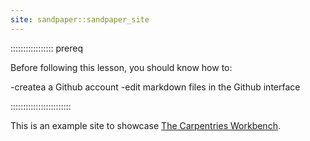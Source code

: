 ```yaml
---
site: sandpaper::sandpaper_site
---
```


::::::::::::::::: prereq

Before following this lesson, you should know how to: 

-createa a Github account
-edit markdown files in the Github interface

::::::::::::::::::::::::

This is an example site to showcase [The Carpentries Workbench][workbench]. 


[workbench]: https://carpentries.github.io/sandpaper-docs

